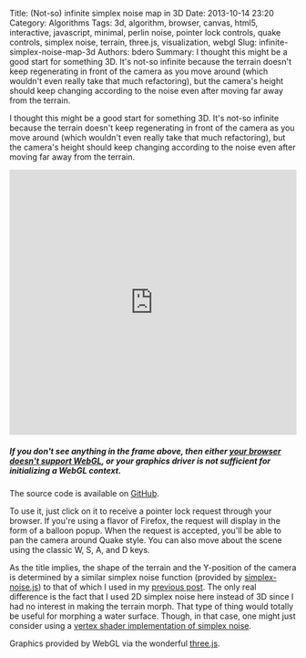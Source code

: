Title: (Not-so) infinite simplex noise map in 3D
Date: 2013-10-14 23:20
Category: Algorithms
Tags: 3d, algorithm, browser, canvas, html5, interactive, javascript, minimal, perlin noise, pointer lock controls, quake controls, simplex noise, terrain, three.js, visualization, webgl
Slug: infinite-simplex-noise-map-3d
Authors: bdero
Summary: I thought this might be a good start for something 3D. It's not-so infinite because the terrain doesn't keep regenerating in front of the camera as you move around (which wouldn't even really take that much refactoring), but the camera's height should keep changing according to the noise even after moving far away from the terrain.

I thought this might be a good start for something 3D. It's not-so infinite because the terrain doesn't keep regenerating in front of the camera as you move around (which wouldn't even really take that much refactoring), but the camera's height should keep changing according to the noise even after moving far away from the terrain.
<!--more-->


<iframe src="http://bdero.me/threejs-tests/simplexmap/" height="465" width="100%" frameborder="no"></iframe><h5><strong>If you don't see anything in the frame above, then either <a title="Check if your browser supports WebGL" href="http://get.webgl.org/" target="_blank">your browser doesn't support WebGL</a>, or your graphics driver is not sufficient for initializing a WebGL context.</strong></h5>
The source code is available on <a title="Simplex terrain map source code" href="https://github.com/bdero/threejs-tests/blob/gh-pages/simplexmap/simplexmap.js" target="_blank">GitHub</a>.

To use it, just click on it to receive a pointer lock request through your browser. If you're using a flavor of Firefox, the request will display in the form of a balloon popup. When the request is accepted, you'll be able to pan the camera around Quake style. You can also move about the scene using the classic W, S, A, and D keys.

As the title implies, the shape of the terrain and the Y-position of the camera is determined by a similar simplex noise function (provided by <a title="simplex-noise.js Github repository" href="https://github.com/jwagner/simplex-noise.js" target="_blank">simplex-noise.js</a>) to that of which I used in my <a title="Some simplex noise" href="{filename}/003-some-simplex-noise.md">previous post</a>. The only real difference is the fact that I used 2D simplex noise here instead of 3D since I had no interest in making the terrain morph.
That type of thing would totally be useful for morphing a water surface. Though, in that case, one might just consider using a <a title="webgl-noise Github repository" href="https://github.com/ashima/webgl-noise" target="_blank">vertex shader implementation of simplex noise</a>.

Graphics provided by WebGL via the wonderful <a title="three.js Github repository" href="https://github.com/mrdoob/three.js" target="_blank">three.js</a>.
